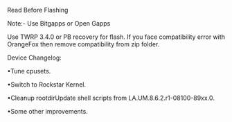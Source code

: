 Read Before Flashing

Note:-
Use Bitgapps or Open Gapps

Use TWRP 3.4.0 or PB recovery for flash. 
If you face compatibility error with OrangeFox then remove compatibility from zip folder.

Device Changelog:

•Tune cpusets.

•Switch to Rockstar Kernel.

•Cleanup rootdirUpdate shell scripts from LA.UM.8.6.2.r1-08100-89xx.0.

•Some other improvements.






